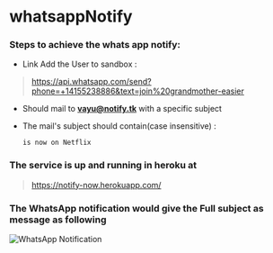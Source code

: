 # whatsappNotify

### Steps to achieve the whats app notify:

- Link Add the User to sandbox :

> https://api.whatsapp.com/send?phone=+14155238886&text=join%20grandmother-easier

- Should mail to **vayu@notify.tk** with a specific subject

- The mail's subject should contain(case insensitive) :

      is now on Netflix

### The service is up and running in heroku at

> https://notify-now.herokuapp.com/

### The WhatsApp notification would give the Full subject as message as following

![WhatsApp Notification](https://i.imgur.com/GrMPNoX.png)
